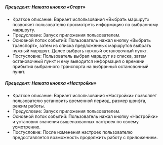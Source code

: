 ##### Прецедент:  Нажата кнопка «Старт»
- Краткое описание: Вариант использования «Выбрать маршрут» позволяет пользователю просмотреть информацию по выбранному маршруту.
- Предусловие: Запуск приложения пользователем.
- Основной поток событий: Пользователь нажал кнопку «Выбрать транспорт», затем из списка предложенных маршрутов выбрать нужный маршрут. Далее выбрать нужный остановочный пункт.
- Постусловие: Пользователь выбрал  маршрут из списка, затем остановочный пункт и ему выводится информация о времени прибытия выбранного транспорта на выбранный остановочный пункт.

##### Прецедент: Нажата кнопка «Настройки»
- Краткое описание: Вариант использования «Настройки» позволяет пользователю установить временной период, размер шрифта, режим работы.
- Предусловие: Запуск приложения пользователем.
- Основной поток событий: Пользователь нажал кнопку «Настройки» и установил значения вышеназванных настроек по своему усмотрению.
- Постусловие: После изменения настроек пользователю предоставляется возможность продолжить работу с приложением.
